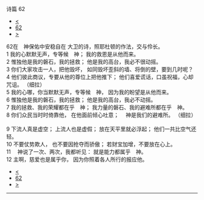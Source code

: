 ﻿





 诗篇 62




* [<](bible/PSA061.md)
* [62](bible/PSA.md)
* [>](bible/PSA063.md)



 
62在　神保佑中安稳自在 大卫的诗，照耶杜顿的作法，交与伶长。  
1 我的心默默无声，专等候　神； 我的救恩是从他而来。  
2 惟独他是我的磐石，我的拯救； 他是我的高台，我必不很动摇。     
3 你们大家攻击一人，把他毁坏， 如同毁坏歪斜的墙、将倒的壁，要到几时呢？  
4 他们彼此商议，专要从他的尊位上把他推下； 他们喜爱谎话，口虽祝福，心却咒诅。 （细拉）      
5 我的心哪，你当默默无声，专等候　神， 因为我的盼望是从他而来。  
6 惟独他是我的磐石，我的拯救； 他是我的高台，我必不动摇。  
7 我的拯救、我的荣耀都在乎　神； 我力量的磐石、我的避难所都在乎　神。     
8 你们众民当时时倚靠他， 在他面前倾心吐意； 　神是我们的避难所。 （细拉）      
9 下流人真是虚空； 上流人也是虚假； 放在天平里就必浮起； 他们一共比空气还轻。  
10 不要仗势欺人， 也不要因抢夺而骄傲； 若财宝加增，不要放在心上。     
11 　神说了一次、两次，我都听见： 就是能力都属乎　神。  
12 主啊，慈爱也是属乎你， 因为你照着各人所行的报应他。 
* [<](bible/PSA061.md)
* [62](bible/PSA.md)
* [>](bible/PSA063.md)





---









